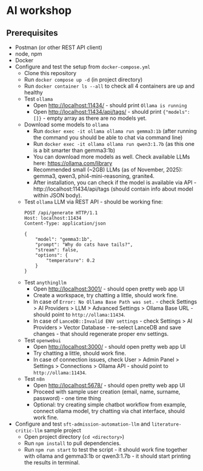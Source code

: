 # AI workshop

## Prerequisites
- Postman (or other REST API client)
- node, npm
- Docker
- Configure and test the setup from `docker-compose.yml`
    - Clone this repository
    - Run `docker compose up -d` (in project directory)
    - Run `docker container ls --all` to check all 4 containers are up and healthy
    - Test `ollama`
         - Open <a href="http://localhost:11434/" target="_blank" rel="noopener noreferrer">http://localhost:11434/</a> - should print `Ollama is running`
         - Open <a href="http://localhost:11434/api/tags/" target="_blank" rel="noopener noreferrer">http://localhost:11434/api/tags/</a> - should print `{"models":[]}` - empty array as there are no models yet.
    - Download some models to `ollama`
        - Run `docker exec -it ollama ollama run gemma3:1b` (after running the command you should be able to chat via command line)
        - Run `docker exec -it ollama ollama run qwen3:1.7b` (as this one is a bit smarter than gemma3:1b)
        - You can download more models as well. Check available LLMs here: https://ollama.com/library
        - Recommended small (~2GB) LLMs (as of November, 2025): gemma3, qwen3, phi4-mini-reasoning, granite4.
        - After installation, you can check if the model is available via API - http://localhost:11434/api/tags (should contain info about model within JSON body).
    - Test `ollama` LLM via REST API - should be working fine:
        ```
        POST /api/generate HTTP/1.1
        Host: localhost:11434
        Content-Type: application/json

        {
            "model": "gemma3:1b",
            "prompt": "Why do cats have tails?",
            "stream": false,
            "options": {
                "temperature": 0.2
            }
        }
        ```
    - Test `anythingllm`
        - Open <a href="http://localhost:3001/" target="_blank" rel="noopener noreferrer">http://localhost:3001/</a> - should open pretty web app UI
        - Create a workspace, try chatting a little, should work fine.
        - In case of `Error: No Ollama Base Path was set.` - check Settings > AI Providers > LLM > Advanced Settings > Ollama Base URL - should point to `http://ollama:11434`.
        - In case of `LanceDB::Invalid ENV settings` - check Settings > AI Providers > Vector Database - re-select LanceDB and save changes - that should regenerate proper env settings.
    - Test `openwebui`
        - Open <a href="http://localhost:3000/" target="_blank" rel="noopener noreferrer">http://localhost:3000/</a> - should open pretty web app UI
        - Try chatting a little, should work fine.
        - In case of connection issues, check User > Admin Panel > Settings > Connections > Ollama API - should point to `http://ollama:11434`.
    - Test `n8n`
        - Open <a href="http://localhost:5678/" target="_blank" rel="noopener noreferrer">http://localhost:5678/</a> - should open pretty web app UI
        - Proceed with sample user creation (email, name, surname, password) - one time thing
        - Optional: try creating simple chatbot workflow from example, connect ollama model, try chatting via chat interface, should work fine.
- Configure and test `sft-admission-automation-llm` and `literature-critic-llm` sample project
    - Open project directory (`cd <directory>`)
    - Run `npm install` to pull dependencies.
    - Run `npm run start` to test the script - it should work fine together with ollama and gemma3:1b or qwen3:1.7b - it should start printing the results in terminal.